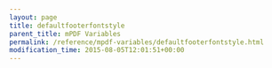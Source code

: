 ```yaml
---
layout: page
title: defaultfooterfontstyle
parent_title: mPDF Variables
permalink: /reference/mpdf-variables/defaultfooterfontstyle.html
modification_time: 2015-08-05T12:01:51+00:00
---
```


